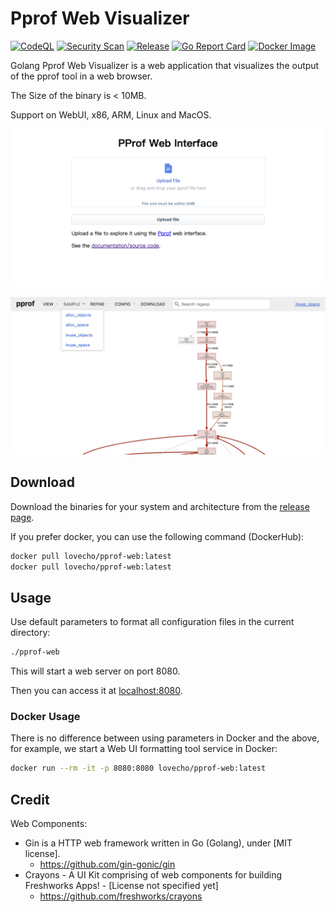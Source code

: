 # Pprof Web Visualizer
[![CodeQL](https://github.com/zjc17/pprof-web/actions/workflows/github-code-scanning/codeql/badge.svg)](https://github.com/zjc17/pprof-web/actions/workflows/github-code-scanning/codeql)
[![Security Scan](https://github.com/zjc17/pprof-web/actions/workflows/scan.yml/badge.svg)](https://github.com/zjc17/pprof-web/actions/workflows/scan.yml)
[![Release](https://github.com/zjc17/pprof-web/actions/workflows/release.yml/badge.svg)](https://github.com/zjc17/pprof-web/actions/workflows/release.yml)
[![Go Report Card](https://goreportcard.com/badge/github.com/zjc17/pprof-web)](https://goreportcard.com/report/github.com/zjc17/pprof-web)
[![Docker Image](https://img.shields.io/docker/pulls/lovecho/pprof-web.svg)](https://hub.docker.com/r/lovecho/pprof-web)

Golang Pprof Web Visualizer is a web application that visualizes the output of the pprof tool in a web browser.

The Size of the binary is < 10MB.

Support on WebUI, x86, ARM, Linux and MacOS.

![preview 01](.github/preview-01.png)

![preview 02](.github/preview-02.png)

## Download

Download the binaries for your system and architecture from the [release page](https://github.com/zjc17/pprof-web/releases).

If you prefer docker, you can use the following command (DockerHub):

```bash
docker pull lovecho/pprof-web:latest
docker pull lovecho/pprof-web:latest
```

## Usage

Use default parameters to format all configuration files in the current directory:

```bash
./pprof-web
```

This will start a web server on port 8080.

Then you can access it at [localhost:8080](http://localhost:8080).

### Docker Usage

There is no difference between using parameters in Docker and the above, for example, we start a Web UI formatting tool service in Docker:

```bash
docker run --rm -it -p 8080:8080 lovecho/pprof-web:latest
```

## Credit

Web Components:

- Gin is a HTTP web framework written in Go (Golang), under [MIT license].
  - https://github.com/gin-gonic/gin
- Crayons - A UI Kit comprising of web components for building Freshworks Apps! - [License not specified yet]
  - https://github.com/freshworks/crayons